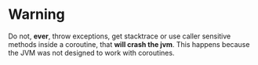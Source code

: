 # Warning

Do not, **ever**, throw exceptions, get stacktrace or use caller sensitive methods inside a coroutine, that **will crash the jvm**. This happens because the JVM was not designed to work with coroutines.

